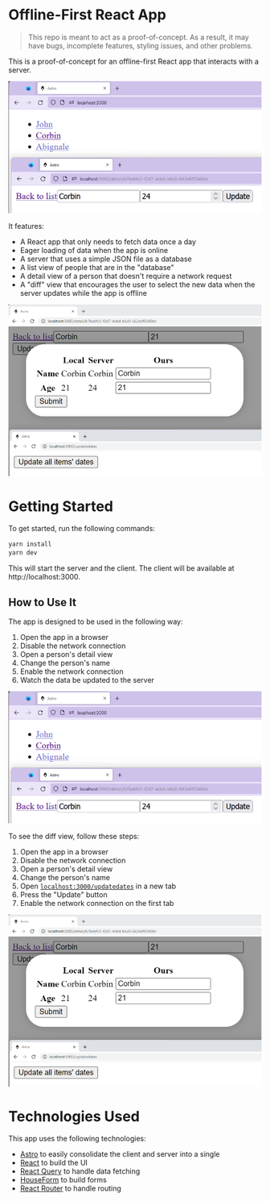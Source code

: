# Offline-First React App

> This repo is meant to act as a proof-of-concept. As a result, it may have bugs, incomplete features, styling issues, and other problems.

This is a proof-of-concept for an offline-first React app that interacts with a server.

![A list of people and the detail information about one of them](./assets/list-and-detail-view.png)

It features:

- A React app that only needs to fetch data once a day
- Eager loading of data when the app is online
- A server that uses a simple JSON file as a database
- A list view of people that are in  the "database"
- A detail view of a person that doesn't require a network request
- A "diff" view that encourages the user to select the new data when the server updates while the app is offline

![A diff view showing the changes that were made to a person's data](./assets/diff-view.png)

# Getting Started

To get started, run the following commands:

```bash
yarn install
yarn dev
```

This will start the server and the client. The client will be available at http://localhost:3000.

## How to Use It

The app is designed to be used in the following way:

1. Open the app in a browser
2. Disable the network connection
3. Open a person's detail view
4. Change the person's name
5. Enable the network connection
6. Watch the data be updated to the server

![A list of people and the detail information about one of them](./assets/list-and-detail-view.png)

To see the diff view, follow these steps:

1. Open the app in a browser
2. Disable the network connection
3. Open a person's detail view
4. Change the person's name
5. Open [`localhost:3000/updatedates`](http://localhost:3000/updatedates) in a new tab
6. Press the "Update" button
7. Enable the network connection on the first tab

![A diff view showing the changes that were made to a person's data](./assets/diff-view.png)

# Technologies Used

This app uses the following technologies:

- [Astro](https://astro.build/) to easily consolidate the client and server into a single 
- [React](https://reactjs.org/) to build the UI
- [React Query](https://react-query.tanstack.com/) to handle data fetching
- [HouseForm](https://houseform.dev) to build forms
- [React Router](https://reactrouter.com/) to handle routing
